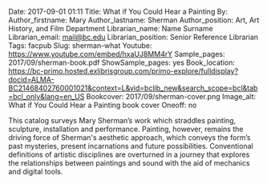Date: 2017-09-01 01:11
Title: What if You Could Hear a Painting
By:
Author_firstname: Mary
Author_lastname: Sherman
Author_position: Art, Art History, and Film Department
Librarian_name: Name Surname
Librarian_email: mail@bc.edu
Librarian_position: Senior Reference Librarian
Tags: facpub
Slug: sherman-what
Youtube: https://www.youtube.com/embed/hxaUJ8MM4rY
Sample_pages: 2017/09/sherman-book.pdf
ShowSample_pages: yes
Book_location: https://bc-primo.hosted.exlibrisgroup.com/primo-explore/fulldisplay?docid=ALMA-BC21468402760001021&context=L&vid=bclib_new&search_scope=bcl&tab=bcl_only&lang=en_US
Bookcover: 2017/09/sherman-cover.png
Image_alt: What if You Could Hear a Painting book cover
Oneoff: no

This catalog surveys Mary Sherman’s work which straddles painting, sculpture, installation and performance. Painting, however, remains the driving force of Sherman's aesthetic approach, which conveys the form’s past mysteries, present incarnations and future possibilities. Conventional definitions of artistic disciplines are overturned in a journey that explores the relationships between paintings and sound with the aid of mechanics and digital tools.


